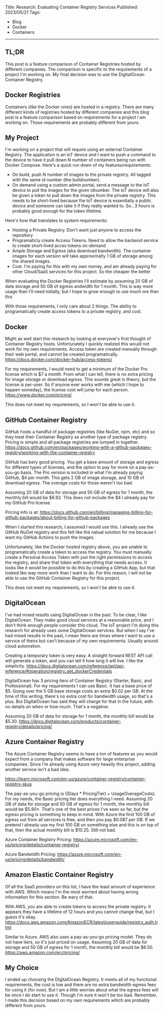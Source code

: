 Title: Research: Evaluating Container Registry Services
Published: 2023/05/21
Tags: 
- Blog
- Docker
- Containers
---

## TL;DR
This post is a feature comparison of Container Registries hosted by different companies. The comparison is specific to the requirements of a project I'm working on. My final decision was to use the DigitalOcean Container Registry.

## Docker Registries

Containers (like the Docker ones) are hosted in a registry. There are many different kinds of registries hosted by different companies and this blog post is a feature comparison based on requirements for a project I am working on. Those requirements are probably different from yours.

## My Project

I'm working on a project that will require using an external Container Registry. The application is an IoT device and I want to push a command to the device to have it pull down N number of containers being run with Docker Compose. Here's a quick run down of my features/requirements:

- On build, push N number of images to the private registry. All tagged with the same id number (the buildnumber).
- On demand using a custom admin portal, send a message to the IoT device to pull the images for the given idnumber. The IoT device will also be given a token to pull down the images from the private registry. This needs to be short-lived because the IoT device is essentially a public device and someone can take it if they really wanted to. So...3 hours is probably good enough for the token lifetime.

Here's how that translates to system requirements:
- Hosting a Private Registry. Don't want just anyone to access the repository
- Programaticly create Access Tokens. Need to allow the backend service to create short-lived acces tokens on-demand
- Ample Storage and Egress (aka download bandwidth). The container images for each version will take approximatly 1 GB of storage among the shared images.
- Cost. I'm paying for this with my own money, and am already paying for other Cloud/SaaS services for this project. So the cheaper the better

When evaluating the Docker Registries I'll estimate by assuming 20 GB of data storage and 50 GB of egress andwidth for 1 month. This is way more usage than I'll need initially, but I hope to grow enough to use much ore than this

With those requirements, I only care about 2 things. The ability to programatically create access tokens to a private registry, and cost.

## Docker

Might as well start this research by looking at everyone's first thought of Container Registry hosts. Unfortunately I quickly realized this would not work for my own requirements. Access token are created manually through their web portal, and cannot be created programatically. https://docs.docker.com/docker-hub/access-tokens/

For my requirements, I would need to get a minimum of the Docker Pro license which is $7 a month. From what I can tell, there is no extra pricing for image storage or download egress. This sounds great in theory, but the license is per-user. So if anyone ever works with me (which I hope to happen someday), the license cost will jump for each person. https://www.docker.com/pricing/

This does not meet my requirements, so I won't be able to use it.

## GitHub Container Registry

GitHub hosts a handful of package registries (like NuGet, npm, etc) and so they treat their Container Registry as another type of package registry. Pricing is simple and all package registries are lumped in together.
https://docs.github.com/en/packages/working-with-a-github-packages-registry/working-with-the-container-registry

GitHub has bery good pricing. You get a base amount of storage and egress for different types of licenses, and the option to pay for more on a pay-as-you-go basis. The Pro version is included in what I'm already paying GitHub, $4 per month. This gets 2 GB of image storage, and 10 GB of download egress. The overage costs for those weren't too bad.

Assuming 20 GB of data for storage and 50 GB of egress for 1 month, the monthly bill would be $6.92. This does not include the $4 I already pay for my GitHub Pro license.

Pricing info is at: https://docs.github.com/en/billing/managing-billing-for-github-packages/about-billing-for-github-packages 

When I started this research, I assumed I would use this. I already use the GitHub NuGet registry and this felt like the natual solution for me because I want my GitHub Actions to push the images. 

Unfortunately, like the Docker hosted registry above, you are unable to programatically create a token to access the registry. You must manually create a Personal Access Token with just the right permissions to access the registry, and share that token with everything that needs access. It looks like it would be possible to do this by creating a GitHub App, but that looked like way more work than I want to do. For this reason, I will not be able to use the GitHub Container Registry for this project.

This does not meet my requirements, so I won't be able to use it.

## DigitalOcean

I've had mixed results using DigitalOcean in the past. To be clear, I like DigitalOcean. They make good cloud services at a reasonable price, and I don't think enough people consider this cloud. The IoT project I'm doing this research for already uses some DigitalOcean services. But when I say I've had mixed results in the past, I mean there are times where I want to use a service of theirs but can't because of my own requirements. Usually around cloud automation.

Creating a temporary token is very easy. A straight forward REST API call will generate a token, and you can tell it how long it will live. I like the simplicity. https://docs.digitalocean.com/reference/api/api-reference/#operation/registry_get_dockerCredentials

DigitalOcean has 3 pricing tiers of Container Registry (Starter, Basic, and Professional). For my requirements I can use Basic. It has a base price of $5. Going over the 5 GB base storage costs an extra $0.02 per GB. At the time of this writing, there's no extra cost for bandwidth usage, so that's a plus. But DigitalOcean has said they will charge for that in the future, with no details on when or how much. That's a negative.

Assuming 20 GB of data for storage for 1 month, the monthly bill would be $5.30. https://docs.digitalocean.com/products/container-registry/details/pricing/

## Azure Container Registry

The Azure Container Registry seems to have a ton of features as you would expect from a company that makes software for large enterprise companies. Since I'm already using Azure very heavily this project, adding another service isn't a bad idea.

https://learn.microsoft.com/en-us/azure/container-registry/container-registry-skus

The pay-as-you-go pricing is ((Days * PricingTier) + UsageOverageCosts). For my needs, the Basic pricing tier does everything I need. Assuming 20 GB of data for storage and 50 GB of egress for 1 month, the monthly bill would be $5.90*. That's one of the best prices I've seen so far, but the egress pricing is something to keep in mind. With Azure the first 100 GB of egress out from all services is free, and then you pay $0.087 per GB. If we pretend I already use my first 100 GB on something else and this is on top of that, then the actual monthly bill is $10.25. Still not bad.

Azure Container Registry Pricing: https://azure.microsoft.com/en-us/pricing/details/container-registry/

Azure Bandwidth Pricing: https://azure.microsoft.com/en-us/pricing/details/bandwidth/

## Amazon Elastic Container Registry

Of all the SaaS providers on this list, I have the least amount of experience with AWS. Which means I'm the most worried about having wrong information for this section. Be wary of that.

With AWS, you are able to create tokens to access the private registry. It appears they have a lifetime of 12 hours and you cannot change that, but I guess it's okay. https://docs.aws.amazon.com/AmazonECR/latest/userguide/registry_auth.html

Similar to Azure, AWS also uses a pay-as-you-go pricing model. They do not have tiers, so it's just priced on usage. Assuming 20 GB of data for storage and 50 GB of egress for 1 month, the monthly bill would be $6.50. https://aws.amazon.com/ecr/pricing/


## My Choice

I ended up choosing the DIgitalOcean Registry. It meets all of my functional requirements, the cost is low and there are no extra bandwidth egress fees for using it (for now). But I am a little worries about what the egress fees will be once I do start to use it. Though I'm sure it won't be too bad. Remember, I made this decision based on my own requirements which are probably different from yours.


